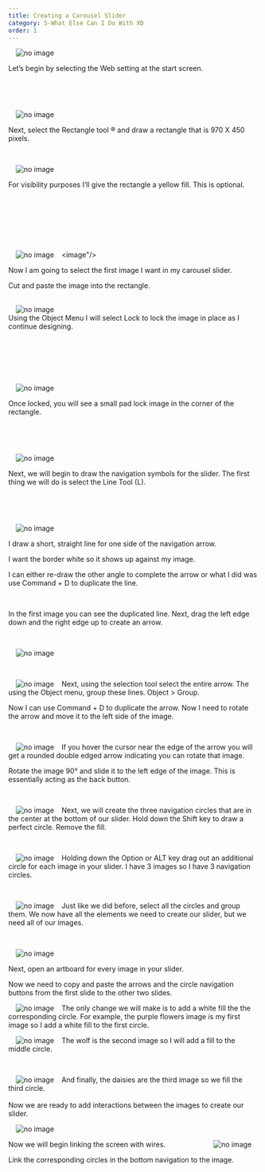 ```yaml
---
title: Creating a Carousel Slider
category: 5-What Else Can I Do With XD
order: 1
---
```




 <img style="padding: 0px 15px;float:left;" src="https://iwilfried.github.io/Adobe-XD-eBook/images/XD-slider-01.png" alt="no image"/>  
 
&nbsp;   

Let’s begin by selecting the Web setting at the start screen.


&nbsp;   

&nbsp;   

<img style="padding: 0px 15px;float:left;" src="https://iwilfried.github.io/Adobe-XD-eBook/images/XD-slider-02.png" alt="no image"/>  

&nbsp;

Next, select the Rectangle tool ® and draw a rectangle that is 970 X 450 pixels.

&nbsp;   

<img style="padding: 0px 15px;float:left;" src="https://iwilfried.github.io/Adobe-XD-eBook/images/XD-slider-03.png" alt="no image"/>  

&nbsp;   

For visibility purposes I’ll give the rectangle a yellow fill. This is optional.

&nbsp;   

&nbsp;   

&nbsp;   

&nbsp;   
<image"/><img style="padding: 0px 15px;float:left;" src="https://iwilfried.github.io/Adobe-XD-eBook/images/XD-slider-04.png" alt="no image"/>

Now I am going to select the first image I want in my carousel slider. 

Cut and paste the image into the rectangle.

&nbsp;   
<img style="padding: 0px 15px;float:left;" src="https://iwilfried.github.io/Adobe-XD-eBook/images/XD-slider-05.png" alt="no image"/>
&nbsp;   
Using the Object Menu I will select Lock to lock the image in place as I continue designing.  

&nbsp;   

&nbsp;   

&nbsp;   

<img style="padding: 0px 15px;float:left;" src="https://iwilfried.github.io/Adobe-XD-eBook/images/XD-slider-06.png" alt="no image"/>  

&nbsp;   

Once locked, you will see a small pad lock image in the corner of the rectangle.

&nbsp;   

&nbsp;   

<img style="padding: 0px 15px;float:left;" src="https://iwilfried.github.io/Adobe-XD-eBook/images/XD-slider-07.png" alt="no image"/>  

&nbsp;   

Next, we will begin to draw the navigation symbols for the slider. The first thing we will do is select the Line Tool (L).  


&nbsp;   

&nbsp;   

<img style="padding: 0px 15px;float:left;" src="https://iwilfried.github.io/Adobe-XD-eBook/images/XD-slider-08.png" alt="no image"/>  

&nbsp;   

I draw a short, straight line for one side of the navigation arrow.

I want the border white so it shows up against my image.

I can either re-draw the other angle to complete the arrow or what I did was use Command + D to duplicate the line.

&nbsp;   

In the first image you can see the duplicated line. Next, drag the left edge down and the right edge up to create an arrow.

&nbsp;   

<img style="padding: 0px 15px;" src="https://iwilfried.github.io/Adobe-XD-eBook/images/XD-slider-09.png" alt="no image"/>  

&nbsp;   

<img style="padding: 0px 15px;float:left;" src="https://iwilfried.github.io/Adobe-XD-eBook/images/XD-slider-10.png" alt="no image"/>  

Next, using the selection tool select the entire arrow. The using the Object menu, group these lines. Object > Group.

Now I can use Command + D to duplicate the arrow.
Now I need to rotate the arrow and move it to the left side of the image. 

&nbsp;   

<img style="padding: 0px 15px;float:left;" src="https://iwilfried.github.io/Adobe-XD-eBook/images/XD-Slider-11.png" alt="no image"/>  If you hover the cursor near the edge of the arrow you will get a rounded double edged arrow indicating you can rotate that image.  

Rotate the image 90° and slide it to the left edge of the image. This is essentially acting as the back button.


&nbsp;   

<img style="padding: 0px 15px;float:left;" src="https://iwilfried.github.io/Adobe-XD-eBook/images/XD-Slider-12.png" alt="no image"/>Next, we will create the three navigation circles that are in the center at the bottom of our slider.
Hold down the Shift key to draw a perfect circle. Remove the fill.

&nbsp;   

<img style="padding: 0px 15px;float:left;" src="https://iwilfried.github.io/Adobe-XD-eBook/images/XD-Slider-13.png" alt="no image"/>Holding down the Option or ALT key drag out an additional circle for each image in your slider. I have 3 images so I have 3 navigation circles.  

&nbsp;   

<img style="padding: 0px 15px;float:left;" src="https://iwilfried.github.io/Adobe-XD-eBook/images/XD-Slider-14.png" alt="no image"/>Just like we did before, select all the circles and group them.
We now have all the elements we need to create our slider, but we need all of our images.

&nbsp;   

<img style="padding: 0px 15px;" src="https://iwilfried.github.io/Adobe-XD-eBook/images/XD-Slider-15.png" alt="no image"/>  

Next, open an artboard for every image in your slider. 

Now we need to copy and paste the arrows and the circle navigation buttons from the first slide to the other two slides.  

<img style="padding: 0px 15px;float:left;" src="https://iwilfried.github.io/Adobe-XD-eBook/images/XD-Slider-16.png" alt="no image"/>The only change we will make is to add a white fill the the corresponding circle. For example, the purple flowers image is my first image so I add a white fill to the first circle.  

<img style="padding: 0px 15px;float:left;" src="https://iwilfried.github.io/Adobe-XD-eBook/images/XD-Slider-17.png" alt="no image"/>  
The wolf is the second image so I will add a fill to the middle circle.  

&nbsp;   

<img style="padding: 0px 15px;float:left;" src="https://iwilfried.github.io/Adobe-XD-eBook/images/XD-Slider-18.png" alt="no image"/>  

And finally, the daisies are the third image so we fill the third circle.  
&nbsp;   
Now we are ready to add interactions between the images to create our slider.  

<img style="padding: 0px 15px;float:left;" src="https://iwilfried.github.io/Adobe-XD-eBook/images/XD-Slider-19.png" alt="no image"/>


&nbsp;   

<img style="padding: 0px 15px;float:right;" src="https://iwilfried.github.io/Adobe-XD-eBook/images/XD-Slider-20.png" alt="no image"/>Now we will begin linking the screen with wires.

Link the corresponding circles in the bottom navigation to the image.  


&nbsp;   

&nbsp;   

&nbsp;   
